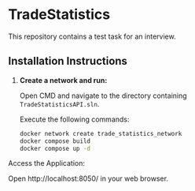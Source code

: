 # TradeStatistics

This repository contains a test task for an interview.

## Installation Instructions

1. **Create a network and run:**

   Open CMD and navigate to the directory containing `TradeStatisticsAPI.sln`.

   Execute the following commands:
   ```bash
   docker network create trade_statistics_network
   docker compose build
   docker compose up -d
   ```

Access the Application:

Open http://localhost:8050/ in your web browser.